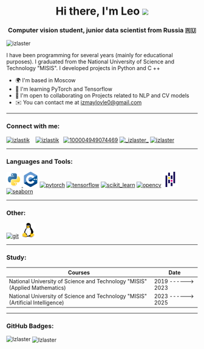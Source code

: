 <h1 align="center">Hi there, I'm Leo 
<img src="https://github.com/blackcater/blackcater/raw/main/images/Hi.gif" height="32"/></h1>
<h3 align="center">Computer vision student, junior data scientist from Russia 🇷🇺</h3>

<p align="left"> <img src="https://komarev.com/ghpvc/?username=izlaster&label=Profile%20views&color=0e75b6&style=flat" alt="izlaster" /> </p>

I have been programming for several years (mainly for educational purposes). I graduated from the National University of Science and Technology "MISIS". I developed projects in Python and C ++

- 🌍 I'm based in Moscow
- 🧠 I'm learning PyTorch and Tensorflow
- 🤝 I'm open to collaborating on Projects related to NLP and CV models
- ✉️ You can contact me at izmaylovle0@gmail.com

---

<h3 align="left">Connect with me:</h3>
<p align="left">
<a href="https://t.me/izlaster" target="blank"><img align="center" src="https://upload.wikimedia.org/wikipedia/commons/8/83/Telegram_2019_Logo.svg" alt="izlastik" height="30" width="30" /></a> &nbsp;&nbsp;
<a href="https://vk.com/izlastik" target="blank"><img align="center" src="https://upload.wikimedia.org/wikipedia/commons/4/4e/VK_Compact_Logo.svg" alt="izlastik" height="30" width="30" /></a> &nbsp;
<a href="https://fb.com/100004949074469" target="blank"><img align="center" src="https://raw.githubusercontent.com/rahuldkjain/github-profile-readme-generator/master/src/images/icons/Social/facebook.svg" alt="100004949074469" height="30" width="40" /></a>
<a href="https://twitter.com/_izlaster_" target="blank"><img align="center" src="https://raw.githubusercontent.com/rahuldkjain/github-profile-readme-generator/master/src/images/icons/Social/twitter.svg" alt="_izlaster_" height="30" width="40" /></a>
<a href="https://kaggle.com/izlaster" target="blank"><img align="center" src="https://raw.githubusercontent.com/rahuldkjain/github-profile-readme-generator/master/src/images/icons/Social/kaggle.svg" alt="izlaster" height="30" width="40" /></a>
</p>

---

<h3 align="left">Languages and Tools:</h3>
<p align="left"> 
  <a href="https://www.python.org" target="_blank" rel="noreferrer"> <img src="https://raw.githubusercontent.com/devicons/devicon/master/icons/python/python-original.svg" alt="python" width="40" height="40"/> </a>
  <a href="https://www.w3schools.com/cpp/" target="_blank" rel="noreferrer"> <img src="https://raw.githubusercontent.com/devicons/devicon/master/icons/cplusplus/cplusplus-original.svg" alt="cplusplus" width="40" height="40"/></a> 
  <a href="https://pytorch.org/" target="_blank" rel="noreferrer"> <img src="https://www.vectorlogo.zone/logos/pytorch/pytorch-icon.svg" alt="pytorch" width="40" height="40"/></a> 
  <a href="https://www.tensorflow.org" target="_blank" rel="noreferrer"> <img src="https://www.vectorlogo.zone/logos/tensorflow/tensorflow-icon.svg" alt="tensorflow" width="40" height="40"/></a>
  <a href="https://scikit-learn.org/" target="_blank" rel="noreferrer"> <img src="https://upload.wikimedia.org/wikipedia/commons/0/05/Scikit_learn_logo_small.svg" alt="scikit_learn" width="40" height="40"/></a> 
  <a href="https://opencv.org/" target="_blank" rel="noreferrer"> <img src="https://www.vectorlogo.zone/logos/opencv/opencv-icon.svg" alt="opencv" width="40" height="40"/></a> 
  <a href="https://pandas.pydata.org/" target="_blank" rel="noreferrer"> <img src="https://raw.githubusercontent.com/devicons/devicon/2ae2a900d2f041da66e950e4d48052658d850630/icons/pandas/pandas-original.svg" alt="pandas" width="40" height="40"/></a> 
  <a href="https://seaborn.pydata.org/" target="_blank" rel="noreferrer"> <img src="https://seaborn.pydata.org/_images/logo-mark-lightbg.svg" alt="seaborn" width="40" height="40"/></a> 
</p>

---

<h3 align="left">Other:</h3>
<p align="left">
  <a href="https://git-scm.com/" target="_blank" rel="noreferrer"> <img src="https://www.vectorlogo.zone/logos/git-scm/git-scm-icon.svg" alt="git" width="40" height="40"/></a> 
  <a href="https://www.linux.org/" target="_blank" rel="noreferrer"> <img src="https://raw.githubusercontent.com/devicons/devicon/master/icons/linux/linux-original.svg" alt="linux" width="40" height="40"/></a> 
</p>

---
<h3 align="left">Study:</h3>

Courses | Date 
--- | --- 
National University of Science and Technology "MISIS" (Applied Mathematics) | 2019 ------> 2023 
National University of Science and Technology "MISIS" (Artificial Intelligence) | 2023 ------> 2025 

---

<h3 align="left">GitHub Badges:</h3>
<p><img align="left" src="https://github-readme-stats.vercel.app/api/top-langs?username=Izlaster&show_icons=true&locale=en&layout=compact" alt="Izlaster" /></p>

<p>&nbsp;<img align="center" src="https://github-readme-stats.vercel.app/api?username=Izlaster&show_icons=true&theme=light&locale=en" alt="Izlaster" /></p>

